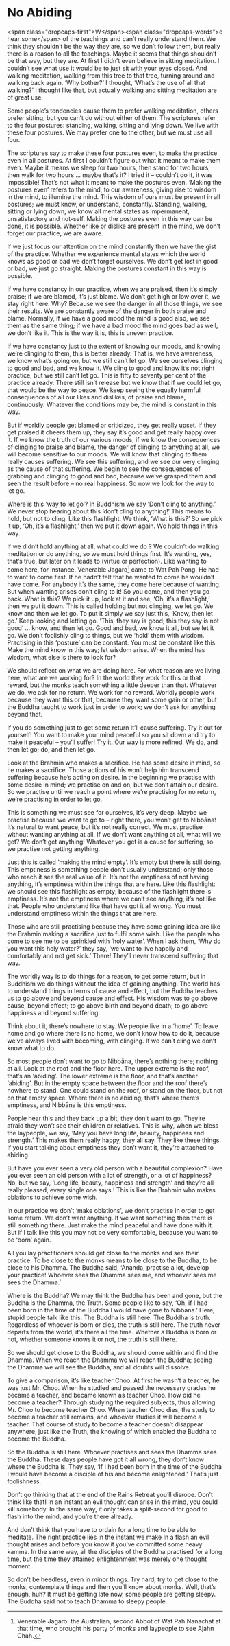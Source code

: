 No Abiding
==========

\<span class="dropcaps-first"\>W\</span\>\<span
class="dropcaps-words"\>e hear some\</span\> of the teachings and can’t
really understand them. We think they shouldn’t be the way they are, so
we don’t follow them, but really there is a reason to all the teachings.
Maybe it seems that things shouldn’t be that way, but they are. At first
I didn’t even believe in sitting meditation. I couldn’t see what use it
would be to just sit with your eyes closed. And walking meditation,
walking from this tree to that tree, turning around and walking back
again. ‘Why bother?’ I thought, ‘What’s the use of all that walking?’ I
thought like that, but actually walking and sitting meditation are of
great use.

Some people’s tendencies cause them to prefer walking meditation, others
prefer sitting, but you can’t do without either of them. The scriptures
refer to the four postures: standing, walking, sitting and lying down.
We live with these four postures. We may prefer one to the other, but we
must use all four.

The scriptures say to make these four postures even, to make the
practice even in all postures. At first I couldn’t figure out what it
meant to make them even. Maybe it means we sleep for two hours, then
stand for two hours, then walk for two hours … maybe that’s it? I tried
it – couldn’t do it, it was impossible! That’s not what it meant to make
the postures even. ‘Making the postures even’ refers to the mind, to our
awareness, giving rise to wisdom in the mind, to illumine the mind. This
wisdom of ours must be present in all postures; we must know, or
understand, constantly. Standing, walking, sitting or lying down, we
know all mental states as impermanent, unsatisfactory and not-self.
Making the postures even in this way can be done, it is possible.
Whether like or dislike are present in the mind, we don’t forget our
practice, we are aware.

If we just focus our attention on the mind constantly then we have the
gist of the practice. Whether we experience mental states which the
world knows as good or bad we don’t forget ourselves. We don’t get lost
in good or bad, we just go straight. Making the postures constant in
this way is possible.

If we have constancy in our practice, when we are praised, then it’s
simply praise; if we are blamed, it’s just blame. We don’t get high or
low over it, we stay right here. Why? Because we see the danger in all
those things, we see their results. We are constantly aware of the
danger in both praise and blame. Normally, if we have a good mood the
mind is good also, we see them as the same thing; if we have a bad mood
the mind goes bad as well, we don’t like it. This is the way it is, this
is uneven practice.

If we have constancy just to the extent of knowing our moods, and
knowing we’re clinging to them, this is better already. That is, we have
awareness, we know what’s going on, but we still can’t let go. We see
ourselves clinging to good and bad, and we know it. We cling to good and
know it’s not right practice, but we still can’t let go. This is fifty
to seventy per cent of the practice already. There still isn’t release
but we know that if we could let go, that would be the way to peace. We
keep seeing the equally harmful consequences of all our likes and
dislikes, of praise and blame, continuously. Whatever the conditions may
be, the mind is constant in this way.

But if worldly people get blamed or criticized, they get really upset.
If they get praised it cheers them up, they say it’s good and get really
happy over it. If we know the truth of our various moods, if we know the
consequences of clinging to praise and blame, the danger of clinging to
anything at all, we will become sensitive to our moods. We will know
that clinging to them really causes suffering. We see this suffering,
and we see our very clinging as the cause of that suffering. We begin to
see the consequences of grabbing and clinging to good and bad, because
we’ve grasped them and seen the result before – no real happiness. So
now we look for the way to let go.

Where is this ‘way to let go’? In Buddhism we say ‘Don’t cling to
anything.’ We never stop hearing about this ‘don’t cling to anything!’
This means to hold, but not to cling. Like this flashlight. We think,
‘What is this?’ So we pick it up, ‘Oh, it’s a flashlight,’ then we put
it down again. We hold things in this way.

If we didn’t hold anything at all, what could we do ? We couldn’t do
walking meditation or do anything, so we must hold things first. It’s
wanting, yes, that’s true, but later on it leads to (virtue or
perfection). Like wanting to come here, for instance. Venerable
Jagaro[^1] came to Wat Pah Pong. He had to want to come first. If he
hadn’t felt that he wanted to come he wouldn’t have come. For anybody
it’s the same, they come here because of wanting. But when wanting
arises don’t cling to it! So you come, and then you go back. What is
this? We pick it up, look at it and see, ‘Oh, it’s a flashlight,’ then
we put it down. This is called holding but not clinging, we let go. We
know and then we let go. To put it simply we say just this, ‘Know, then
let go.’ Keep looking and letting go. ‘This, they say is good; this they
say is not good’ … know, and then let go. Good and bad, we know it all,
but we let it go. We don’t foolishly cling to things, but we ‘hold’ them
with wisdom. Practising in this ‘posture’ can be constant. You must be
constant like this. Make the mind know in this way; let wisdom arise.
When the mind has wisdom, what else is there to look for?

We should reflect on what we are doing here. For what reason are we
living here, what are we working for? In the world they work for this or
that reward, but the monks teach something a little deeper than that.
Whatever we do, we ask for no return. We work for no reward. Worldly
people work because they want this or that, because they want some gain
or other, but the Buddha taught to work just in order to work; we don’t
ask for anything beyond that.

If you do something just to get some return it’ll cause suffering. Try
it out for yourself! You want to make your mind peaceful so you sit down
and try to make it peaceful – you’ll suffer! Try it. Our way is more
refined. We do, and then let go; do, and then let go.

Look at the Brahmin who makes a sacrifice. He has some desire in mind,
so he makes a sacrifice. Those actions of his won’t help him transcend
suffering because he’s acting on desire. In the beginning we practise
with some desire in mind; we practise on and on, but we don’t attain our
desire. So we practise until we reach a point where we’re practising for
no return, we’re practising in order to let go.

This is something we must see for ourselves, it’s very deep. Maybe we
practise because we want to go to – right there, you won’t get to
Nibbāna! It’s natural to want peace, but it’s not really correct. We
must practise without wanting anything at all. If we don’t want anything
at all, what will we get? We don’t get anything! Whatever you get is a
cause for suffering, so we practise not getting anything.

Just this is called ‘making the mind empty’. It’s empty but there is
still doing. This emptiness is something people don’t usually
understand; only those who reach it see the real value of it. It’s not
the emptiness of not having anything, it’s emptiness within the things
that are here. Like this flashlight: we should see this flashlight as
empty; because of the flashlight there is emptiness. It’s not the
emptiness where we can’t see anything, it’s not like that. People who
understand like that have got it all wrong. You must understand
emptiness within the things that are here.

Those who are still practising because they have some gaining idea are
like the Brahmin making a sacrifice just to fulfil some wish. Like the
people who come to see me to be sprinkled with ‘holy water’. When I ask
them, ‘Why do you want this holy water?’ they say, ‘we want to live
happily and comfortably and not get sick.’ There! They’ll never
transcend suffering that way.

The worldly way is to do things for a reason, to get some return, but in
Buddhism we do things without the idea of gaining anything. The world
has to understand things in terms of cause and effect, but the Buddha
teaches us to go above and beyond cause and effect. His wisdom was to go
above cause, beyond effect; to go above birth and beyond death; to go
above happiness and beyond suffering.

Think about it, there’s nowhere to stay. We people live in a ‘home’. To
leave home and go where there is no home, we don’t know how to do it,
because we’ve always lived with becoming, with clinging. If we can’t
cling we don’t know what to do.

So most people don’t want to go to Nibbāna, there’s nothing there;
nothing at all. Look at the roof and the floor here. The upper extreme
is the roof, that’s an ‘abiding’. The lower extreme is the floor, and
that’s another ‘abiding’. But in the empty space between the floor and
the roof there’s nowhere to stand. One could stand on the roof, or stand
on the floor, but not on that empty space. Where there is no abiding,
that’s where there’s emptiness, and Nibbāna is this emptiness.

People hear this and they back up a bit, they don’t want to go. They’re
afraid they won’t see their children or relatives. This is why, when we
bless the laypeople, we say, ‘May you have long life, beauty, happiness
and strength.’ This makes them really happy, they all say. They like
these things. If you start talking about emptiness they don’t want it,
they’re attached to abiding.

But have you ever seen a very old person with a beautiful complexion?
Have you ever seen an old person with a lot of strength, or a lot of
happiness? No, but we say, ‘Long life, beauty, happiness and strength’
and they’re all really pleased, every single one says ! This is like the
Brahmin who makes oblations to achieve some wish.

In our practice we don’t ‘make oblations’, we don’t practise in order to
get some return. We don’t want anything. If we want something then there
is still something there. Just make the mind peaceful and have done with
it. But if I talk like this you may not be very comfortable, because you
want to be ‘born’ again.

All you lay practitioners should get close to the monks and see their
practice. To be close to the monks means to be close to the Buddha, to
be close to his Dhamma. The Buddha said, ‘Ānanda, practise a lot,
develop your practice! Whoever sees the Dhamma sees me, and whoever sees
me sees the Dhamma.’

Where is the Buddha? We may think the Buddha has been and gone, but the
Buddha is the Dhamma, the Truth. Some people like to say, ‘Oh, if I had
been born in the time of the Buddha I would have gone to Nibbāna.’ Here,
stupid people talk like this. The Buddha is still here. The Buddha is
truth. Regardless of whoever is born or dies, the truth is still here.
The truth never departs from the world, it’s there all the time. Whether
a Buddha is born or not, whether someone knows it or not, the truth is
still there.

So we should get close to the Buddha, we should come within and find the
Dhamma. When we reach the Dhamma we will reach the Buddha; seeing the
Dhamma we will see the Buddha, and all doubts will dissolve.

To give a comparison, it’s like teacher Choo. At first he wasn’t a
teacher, he was just Mr. Choo. When he studied and passed the necessary
grades he became a teacher, and became known as teacher Choo. How did he
become a teacher? Through studying the required subjects, thus allowing
Mr. Choo to become teacher Choo. When teacher Choo dies, the study to
become a teacher still remains, and whoever studies it will become a
teacher. That course of study to become a teacher doesn’t disappear
anywhere, just like the Truth, the knowing of which enabled the Buddha
to become the Buddha.

So the Buddha is still here. Whoever practises and sees the Dhamma sees
the Buddha. These days people have got it all wrong, they don’t know
where the Buddha is. They say, ‘If I had been born in the time of the
Buddha I would have become a disciple of his and become enlightened.’
That’s just foolishness.

Don’t go thinking that at the end of the Rains Retreat you’ll disrobe.
Don’t think like that! In an instant an evil thought can arise in the
mind, you could kill somebody. In the same way, it only takes a
split-second for good to flash into the mind, and you’re there already.

And don’t think that you have to ordain for a long time to be able to
meditate. The right practice lies in the instant we make In a flash an
evil thought arises and before you know it you’ve committed some heavy
kamma. In the same way, all the disciples of the Buddha practised for a
long time, but the time they attained enlightenment was merely one
thought moment.

So don’t be heedless, even in minor things. Try hard, try to get close
to the monks, contemplate things and then you’ll know about monks. Well,
that’s enough, huh? It must be getting late now, some people are getting
sleepy. The Buddha said not to teach Dhamma to sleepy people.

[^1]: Venerable Jagaro: the Australian, second Abbot of Wat Pah Nanachat
    at that time, who brought his party of monks and laypeople to see
    Ajahn Chah.
